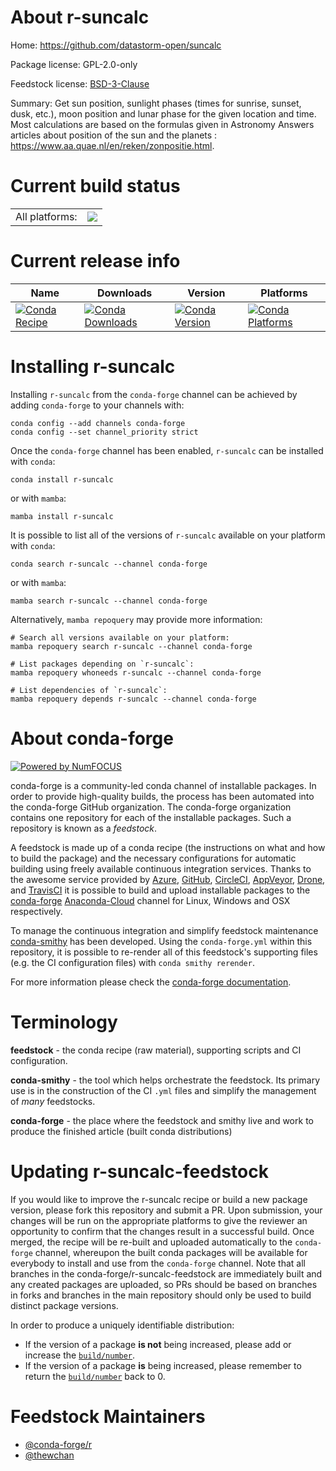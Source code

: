 About r-suncalc
===============

Home: https://github.com/datastorm-open/suncalc

Package license: GPL-2.0-only

Feedstock license: [BSD-3-Clause](https://github.com/conda-forge/r-suncalc-feedstock/blob/main/LICENSE.txt)

Summary: Get sun position, sunlight phases (times for sunrise, sunset, dusk, etc.), moon position and lunar phase for the given location and time. Most calculations are based on the formulas given in Astronomy Answers articles about position of the sun and the planets : <https://www.aa.quae.nl/en/reken/zonpositie.html>.

Current build status
====================


<table><tr><td>All platforms:</td>
    <td>
      <a href="https://dev.azure.com/conda-forge/feedstock-builds/_build/latest?definitionId=18115&branchName=main">
        <img src="https://dev.azure.com/conda-forge/feedstock-builds/_apis/build/status/r-suncalc-feedstock?branchName=main">
      </a>
    </td>
  </tr>
</table>

Current release info
====================

| Name | Downloads | Version | Platforms |
| --- | --- | --- | --- |
| [![Conda Recipe](https://img.shields.io/badge/recipe-r--suncalc-green.svg)](https://anaconda.org/conda-forge/r-suncalc) | [![Conda Downloads](https://img.shields.io/conda/dn/conda-forge/r-suncalc.svg)](https://anaconda.org/conda-forge/r-suncalc) | [![Conda Version](https://img.shields.io/conda/vn/conda-forge/r-suncalc.svg)](https://anaconda.org/conda-forge/r-suncalc) | [![Conda Platforms](https://img.shields.io/conda/pn/conda-forge/r-suncalc.svg)](https://anaconda.org/conda-forge/r-suncalc) |

Installing r-suncalc
====================

Installing `r-suncalc` from the `conda-forge` channel can be achieved by adding `conda-forge` to your channels with:

```
conda config --add channels conda-forge
conda config --set channel_priority strict
```

Once the `conda-forge` channel has been enabled, `r-suncalc` can be installed with `conda`:

```
conda install r-suncalc
```

or with `mamba`:

```
mamba install r-suncalc
```

It is possible to list all of the versions of `r-suncalc` available on your platform with `conda`:

```
conda search r-suncalc --channel conda-forge
```

or with `mamba`:

```
mamba search r-suncalc --channel conda-forge
```

Alternatively, `mamba repoquery` may provide more information:

```
# Search all versions available on your platform:
mamba repoquery search r-suncalc --channel conda-forge

# List packages depending on `r-suncalc`:
mamba repoquery whoneeds r-suncalc --channel conda-forge

# List dependencies of `r-suncalc`:
mamba repoquery depends r-suncalc --channel conda-forge
```


About conda-forge
=================

[![Powered by
NumFOCUS](https://img.shields.io/badge/powered%20by-NumFOCUS-orange.svg?style=flat&colorA=E1523D&colorB=007D8A)](https://numfocus.org)

conda-forge is a community-led conda channel of installable packages.
In order to provide high-quality builds, the process has been automated into the
conda-forge GitHub organization. The conda-forge organization contains one repository
for each of the installable packages. Such a repository is known as a *feedstock*.

A feedstock is made up of a conda recipe (the instructions on what and how to build
the package) and the necessary configurations for automatic building using freely
available continuous integration services. Thanks to the awesome service provided by
[Azure](https://azure.microsoft.com/en-us/services/devops/), [GitHub](https://github.com/),
[CircleCI](https://circleci.com/), [AppVeyor](https://www.appveyor.com/),
[Drone](https://cloud.drone.io/welcome), and [TravisCI](https://travis-ci.com/)
it is possible to build and upload installable packages to the
[conda-forge](https://anaconda.org/conda-forge) [Anaconda-Cloud](https://anaconda.org/)
channel for Linux, Windows and OSX respectively.

To manage the continuous integration and simplify feedstock maintenance
[conda-smithy](https://github.com/conda-forge/conda-smithy) has been developed.
Using the ``conda-forge.yml`` within this repository, it is possible to re-render all of
this feedstock's supporting files (e.g. the CI configuration files) with ``conda smithy rerender``.

For more information please check the [conda-forge documentation](https://conda-forge.org/docs/).

Terminology
===========

**feedstock** - the conda recipe (raw material), supporting scripts and CI configuration.

**conda-smithy** - the tool which helps orchestrate the feedstock.
                   Its primary use is in the construction of the CI ``.yml`` files
                   and simplify the management of *many* feedstocks.

**conda-forge** - the place where the feedstock and smithy live and work to
                  produce the finished article (built conda distributions)


Updating r-suncalc-feedstock
============================

If you would like to improve the r-suncalc recipe or build a new
package version, please fork this repository and submit a PR. Upon submission,
your changes will be run on the appropriate platforms to give the reviewer an
opportunity to confirm that the changes result in a successful build. Once
merged, the recipe will be re-built and uploaded automatically to the
`conda-forge` channel, whereupon the built conda packages will be available for
everybody to install and use from the `conda-forge` channel.
Note that all branches in the conda-forge/r-suncalc-feedstock are
immediately built and any created packages are uploaded, so PRs should be based
on branches in forks and branches in the main repository should only be used to
build distinct package versions.

In order to produce a uniquely identifiable distribution:
 * If the version of a package **is not** being increased, please add or increase
   the [``build/number``](https://docs.conda.io/projects/conda-build/en/latest/resources/define-metadata.html#build-number-and-string).
 * If the version of a package **is** being increased, please remember to return
   the [``build/number``](https://docs.conda.io/projects/conda-build/en/latest/resources/define-metadata.html#build-number-and-string)
   back to 0.

Feedstock Maintainers
=====================

* [@conda-forge/r](https://github.com/conda-forge/r/)
* [@thewchan](https://github.com/thewchan/)

